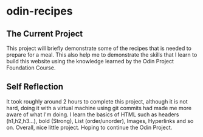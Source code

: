 # odin-recipes

## The Current Project
This project will briefly demonstrate some of the recipes that is needed to prepare for a meal. This also help me to demonstrate the skills that I learn to build this website using the knowledge learned by the Odin Project Foundation Course.

## Self Reflection
It took roughly around 2 hours to complete this project, although it is not hard, doing it with a virtual machine using git commits had made me more aware of what I'm doing. I learn the basics of HTML such as headers (h1,h2,h3...), bold (Strong), List (order/unorder), Images, Hyperlinks and so on. Overall, nice little project. Hoping to continue the Odin Project.